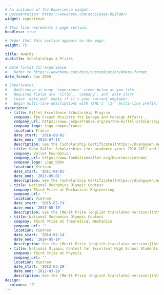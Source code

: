 ```yaml
---
# An instance of the Experience widget.
# Documentation: https://wowchemy.com/docs/page-builder/
widget: experience

# This file represents a page section.
headless: true

# Order that this section appears on the page.
weight: 75

title: Awards
subtitle: Scholarships & Prizes

# Date format for experience
#   Refer to https://wowchemy.com/docs/customization/#date-format
date_format: Jan 2006

# Experiences.
#   Add/remove as many `experience` items below as you like.
#   Required fields are `title`, `company`, and `date_start`.
#   Leave `date_end` empty if it's your current employer.
#   Begin multi-line descriptions with YAML's `|2-` multi-line prefix.
experience:
  - title: Eiffel Excellence Scholarship Program
    company: The French Ministry for Europe and Foreign Affairs
    company_url: https://www.campusfrance.org/en/the-eiffel-scholarship-program
    company_logo: logo-campusFrance
    location: France
    date_start: '2016-08-01'
    date_end: '2018-07-15'
    description: See the [Scholarship Certificate](https://dvanguyen.netlify.app/uploads/Bourse_EIFFEL.pdf)
  - title: Odon Vallet Scholarships (for academic years 2010-2011 and 2011-2012)
    company: Vallet Foundation
    company_url: https://www.fondationvallet.org/bourses/vietnam/
    company_logo: Logo_Odon
    location: Vietnam
    date_start: '2011-09-01'
    date_end: '2013-09-01'
    description: See the [Scholarship Certificate](https://dvanguyen.netlify.app/uploads/OdonVallet.pdf)
  - title: National Mechanics Olympic Contest
    company: Third Prize at Mechanical Engineering
    company_url: ''
    location: Vietnam
    date_start: '2015-05-19'
    date_end: '2015-05-19'
    description: See the [Merit Prize (english translated version)](https://dvanguyen.netlify.app/uploads/National_Mechanics_Olympic_Contest_Year_2015.pdf)
  - title: National Mechanics Olympic Contest
    company: Third Prize at Theoretical Mechanics
    company_url: ''
    location: Vietnam
    date_start: '2014-05-14'
    date_end: '2014-05-14'
    description: See the [Merit Prize (english translated version)](https://dvanguyen.netlify.app/uploads/National_Mechanics_Olympic_Contest_Year_2014.pdf)
  - title: National Olympic Contest for Excellent High School Students
    company: Third Prize at Physics
    company_url: ''
    location: Vietnam
    date_start: '2012-03-29'
    date_end: '2012-03-29'
    description: See the [Merit Prize (english translated version)](https://dvanguyen.netlify.app/uploads/National_Contest_for_Excellent_Student_at_High_Schools_Year_2012.pdf)
design:
  columns: '2'
---
```

